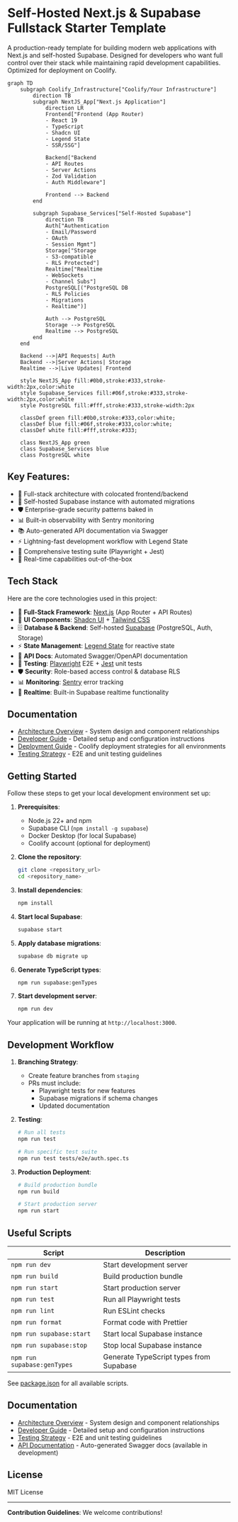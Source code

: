 # Self-Hosted Next.js & Supabase Fullstack Starter Template

A production-ready template for building modern web applications with Next.js and self-hosted Supabase. Designed for developers who want full control over their stack while maintaining rapid development capabilities. Optimized for deployment on Coolify.

```mermaid
graph TD
    subgraph Coolify_Infrastructure["Coolify/Your Infrastructure"]
        direction TB
        subgraph NextJS_App["Next.js Application"]
            direction LR
            Frontend["Frontend (App Router)
            - React 19
            - TypeScript
            - Shadcn UI
            - Legend State
            - SSR/SSG"]

            Backend["Backend
            - API Routes
            - Server Actions
            - Zod Validation
            - Auth Middleware"]

            Frontend --> Backend
        end

        subgraph Supabase_Services["Self-Hosted Supabase"]
            direction TB
            Auth["Authentication
            - Email/Password
            - OAuth
            - Session Mgmt"]
            Storage["Storage
            - S3-compatible
            - RLS Protected"]
            Realtime["Realtime
            - WebSockets
            - Channel Subs"]
            PostgreSQL[("PostgreSQL DB
            - RLS Policies
            - Migrations
            - Realtime")]

            Auth --> PostgreSQL
            Storage --> PostgreSQL
            Realtime --> PostgreSQL
        end
    end

    Backend -->|API Requests| Auth
    Backend -->|Server Actions| Storage
    Realtime -->|Live Updates| Frontend

    style NextJS_App fill:#0b0,stroke:#333,stroke-width:2px,color:white
    style Supabase_Services fill:#06f,stroke:#333,stroke-width:2px,color:white
    style PostgreSQL fill:#fff,stroke:#333,stroke-width:2px

    classDef green fill:#0b0,stroke:#333,color:white;
    classDef blue fill:#06f,stroke:#333,color:white;
    classDef white fill:#fff,stroke:#333;

    class NextJS_App green
    class Supabase_Services blue
    class PostgreSQL white
```

## Key Features:

- 🚀 Full-stack architecture with colocated frontend/backend
- 🔐 Self-hosted Supabase instance with automated migrations
- 🛡️ Enterprise-grade security patterns baked in
- 📊 Built-in observability with Sentry monitoring
- 📚 Auto-generated API documentation via Swagger
- ⚡ Lightning-fast development workflow with Legend State
- 🧪 Comprehensive testing suite (Playwright + Jest)
- 🔄 Real-time capabilities out-of-the-box

## Tech Stack

Here are the core technologies used in this project:

- 🚀 **Full-Stack Framework**: [Next.js](https://nextjs.org/) (App Router + API Routes)
- 🎨 **UI Components**: [Shadcn UI](https://ui.shadcn.com/) + [Tailwind CSS](https://tailwindcss.com/)
- 🗄️ **Database & Backend**: Self-hosted [Supabase](https://supabase.com/) (PostgreSQL, Auth, Storage)
- ⚡ **State Management**: [Legend State](https://legendapp.com/) for reactive state
- 📜 **API Docs**: Automated Swagger/OpenAPI documentation
- 🧪 **Testing**: [Playwright](https://playwright.dev/) E2E + [Jest](https://jestjs.io/) unit tests
- 🛡️ **Security**: Role-based access control & database RLS
- 📊 **Monitoring**: [Sentry](https://sentry.io/) error tracking
- 🔄 **Realtime**: Built-in Supabase realtime functionality

## Documentation

- [Architecture Overview](architecture.md) - System design and component relationships
- [Developer Guide](documentation.md) - Detailed setup and configuration instructions
- [Deployment Guide](deployment.md) - Coolify deployment strategies for all environments
- [Testing Strategy](documentation.md#testing-strategy) - E2E and unit testing guidelines

## Getting Started

Follow these steps to get your local development environment set up:

1. **Prerequisites**:

   - Node.js 22+ and npm
   - Supabase CLI (`npm install -g supabase`)
   - Docker Desktop (for local Supabase)
   - Coolify account (optional for deployment)

2. **Clone the repository**:

   ```bash
   git clone <repository_url>
   cd <repository_name>
   ```

3. **Install dependencies**:

   ```bash
   npm install
   ```

4. **Start local Supabase**:

   ```bash
   supabase start
   ```

5. **Apply database migrations**:

   ```bash
   supabase db migrate up
   ```

6. **Generate TypeScript types**:

   ```bash
   npm run supabase:genTypes
   ```

7. **Start development server**:
   ```bash
   npm run dev
   ```

Your application will be running at `http://localhost:3000`.

## Development Workflow

1. **Branching Strategy**:

   - Create feature branches from `staging`
   - PRs must include:
     - Playwright tests for new features
     - Supabase migrations if schema changes
     - Updated documentation

2. **Testing**:

   ```bash
   # Run all tests
   npm run test

   # Run specific test suite
   npm run test tests/e2e/auth.spec.ts
   ```

3. **Production Deployment**:

   ```bash
   # Build production bundle
   npm run build

   # Start production server
   npm run start
   ```

## Useful Scripts

| Script                      | Description                             |
| --------------------------- | --------------------------------------- |
| `npm run dev`               | Start development server                |
| `npm run build`             | Build production bundle                 |
| `npm run start`             | Start production server                 |
| `npm run test`              | Run all Playwright tests                |
| `npm run lint`              | Run ESLint checks                       |
| `npm run format`            | Format code with Prettier               |
| `npm run supabase:start`    | Start local Supabase instance           |
| `npm run supabase:stop`     | Stop local Supabase instance            |
| `npm run supabase:genTypes` | Generate TypeScript types from Supabase |

See [package.json](package.json) for all available scripts.

## Documentation

- [Architecture Overview](architecture.md) - System design and component relationships
- [Developer Guide](documentation.md) - Detailed setup and configuration instructions
- [Testing Strategy](documentation.md#testing-strategy) - E2E and unit testing guidelines
- [API Documentation](/api-docs) - Auto-generated Swagger docs (available in development)

## License

MIT License

---

**Contribution Guidelines**: We welcome contributions!

